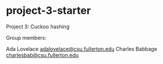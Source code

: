 # project-3-starter
Project 3: Cuckoo hashing

Group members:

Ada Lovelace adalovelace@csu.fullerton.edu
Charles Babbage charlesbab@csu.fullerton.edu
